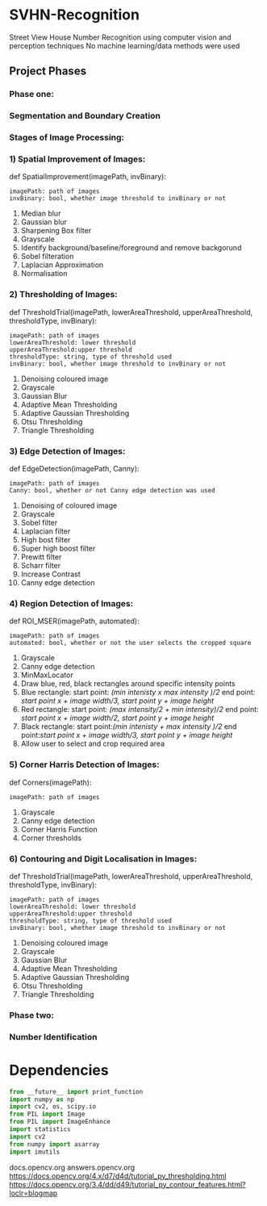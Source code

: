 # SVHN-Recognition
Street View House Number Recognition using computer vision and perception techniques
No machine learning/data methods were used

## Project Phases
### Phase one: 
   ### Segmentation and Boundary Creation
   ### Stages of Image Processing:
   ### 1) Spatial Improvement of Images:
   def SpatialImprovement(imagePath, invBinary):
   ```
   imagePath: path of images
   invBinary: bool, whether image threshold to invBinary or not
   ```
   1) Median blur
   2) Gaussian blur
   3) Sharpening Box filter
   4) Grayscale
   5) Identify background/baseline/foreground and remove backgorund
   6) Sobel filteration
   7) Laplacian Approximation
   8) Normalisation
   
   ### 2) Thresholding of Images:
  def ThresholdTrial(imagePath, lowerAreaThreshold, upperAreaThreshold, thresholdType, invBinary):
  ```
  imagePath: path of images
  lowerAreaThreshold: lower threshold
  upperAreaThreshold:upper threshold
  thresholdType: string, type of threshold used
  invBinary: bool, whether image threshold to invBinary or not
  ```
  1) Denoising coloured image
  2) Grayscale
  3) Gaussian Blur
  4) Adaptive Mean Thresholding
  5) Adaptive Gaussian Thresholding
  6) Otsu Thresholding
  7) Triangle Thresholding
  
   ### 3) Edge Detection of Images:
  def EdgeDetection(imagePath, Canny):
  ```
  imagePath: path of images
  Canny: bool, whether or not Canny edge detection was used
  ```
  1) Denoising of coloured image
  2) Grayscale
  3) Sobel filter
  4) Laplacian filter
  5) High bost filter
  6) Super high boost filter
  7) Prewitt filter
  8) Scharr filter
  9) Increase Contrast 
  10) Canny edge detection

   ### 4) Region Detection of Images:
  def ROI_MSER(imagePath, automated):
  ```
  imagePath: path of images
  automated: bool, whether or not the user selects the cropped square
  ```
  1) Grayscale
  2) Canny edge detection
  3) MinMaxLocator
  4) Draw blue, red, black rectangles around specific intensity points
  5) Blue rectangle: start point: *(min intenisty x max intensity )/2*
                     end point: *start point x + image width/3, start point y + image height*
  7) Red rectangle: start point: *(max intensity/2 + min intensity)/2*
                    end point: *start point x + image width/2, start point y + image height* 
  8) Black rectangle: start point:*(min intenisty + max intensity )/2*
                      end point:*start point x + image width/3, start point y + image height*
  9) Allow user to select and crop required area
  
   ### 5) Corner Harris Detection of Images:
  def Corners(imagePath):
  ```
  imagePath: path of images
  ```
  1) Grayscale
  2) Canny edge detection
  3) Corner Harris Function
  4) Corner thresholds

   ### 6) Contouring and Digit Localisation in Images:
  def ThresholdTrial(imagePath, lowerAreaThreshold, upperAreaThreshold, thresholdType, invBinary):
  ```
  imagePath: path of images
  lowerAreaThreshold: lower threshold
  upperAreaThreshold:upper threshold
  thresholdType: string, type of threshold used
  invBinary: bool, whether image threshold to invBinary or not
  ```
  1) Denoising coloured image
  2) Grayscale
  3) Gaussian Blur
  4) Adaptive Mean Thresholding
  5) Adaptive Gaussian Thresholding
  6) Otsu Thresholding
  7) Triangle Thresholding



### Phase two:
   ### Number Identification
   
   
# Dependencies
```python
from __future__ import print_function
import numpy as np
import cv2, os, scipy.io
from PIL import Image
from PIL import ImageEnhance
import statistics
import cv2
from numpy import asarray
import imutils
```

docs.opencv.org
answers.opencv.org
https://docs.opencv.org/4.x/d7/d4d/tutorial_py_thresholding.html
https://docs.opencv.org/3.4/dd/d49/tutorial_py_contour_features.html?loclr=blogmap

